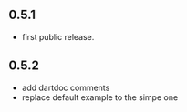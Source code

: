 ## 0.5.1

- first public release.

## 0.5.2

- add dartdoc comments
- replace default example to the simpe one
